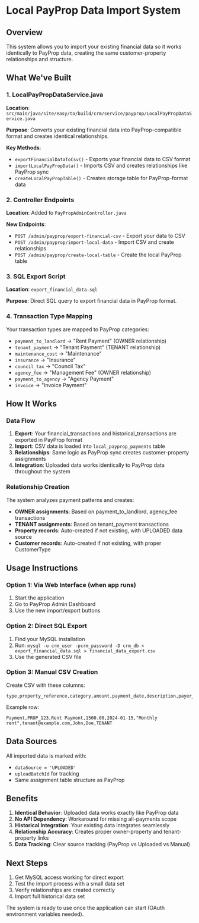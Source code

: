 # Local PayProp Data Import System

## Overview
This system allows you to import your existing financial data so it works identically to PayProp data, creating the same customer-property relationships and structure.

## What We've Built

### 1. LocalPayPropDataService.java
**Location**: `src/main/java/site/easy/to/build/crm/service/payprop/LocalPayPropDataService.java`

**Purpose**: Converts your existing financial data into PayProp-compatible format and creates identical relationships.

**Key Methods**:
- `exportFinancialDataToCsv()` - Exports your financial data to CSV format
- `importLocalPayPropData()` - Imports CSV and creates relationships like PayProp sync
- `createLocalPayPropTable()` - Creates storage table for PayProp-format data

### 2. Controller Endpoints
**Location**: Added to `PayPropAdminController.java`

**New Endpoints**:
- `POST /admin/payprop/export-financial-csv` - Export your data to CSV
- `POST /admin/payprop/import-local-data` - Import CSV and create relationships
- `POST /admin/payprop/create-local-table` - Create the local PayProp table

### 3. SQL Export Script
**Location**: `export_financial_data.sql`

**Purpose**: Direct SQL query to export financial data in PayProp format.

### 4. Transaction Type Mapping
Your transaction types are mapped to PayProp categories:

- `payment_to_landlord` → "Rent Payment" (OWNER relationship)
- `tenant_payment` → "Tenant Payment" (TENANT relationship)
- `maintenance_cost` → "Maintenance"
- `insurance` → "Insurance"
- `council_tax` → "Council Tax"
- `agency_fee` → "Management Fee" (OWNER relationship)
- `payment_to_agency` → "Agency Payment"
- `invoice` → "Invoice Payment"

## How It Works

### Data Flow
1. **Export**: Your financial_transactions and historical_transactions are exported in PayProp format
2. **Import**: CSV data is loaded into `local_payprop_payments` table
3. **Relationships**: Same logic as PayProp sync creates customer-property assignments
4. **Integration**: Uploaded data works identically to PayProp data throughout the system

### Relationship Creation
The system analyzes payment patterns and creates:
- **OWNER assignments**: Based on payment_to_landlord, agency_fee transactions
- **TENANT assignments**: Based on tenant_payment transactions
- **Property records**: Auto-created if not existing, with UPLOADED data source
- **Customer records**: Auto-created if not existing, with proper CustomerType

## Usage Instructions

### Option 1: Via Web Interface (when app runs)
1. Start the application
2. Go to PayProp Admin Dashboard
3. Use the new import/export buttons

### Option 2: Direct SQL Export
1. Find your MySQL installation
2. Run: `mysql -u crm_user -pcrm_password -D crm_db < export_financial_data.sql > financial_data_export.csv`
3. Use the generated CSV file

### Option 3: Manual CSV Creation
Create CSV with these columns:
```
type,property_reference,category,amount,payment_date,description,payer_email,payer_first_name,payer_last_name,relationship_type
```

Example row:
```
Payment,PROP_123,Rent Payment,1500.00,2024-01-15,"Monthly rent",tenant@example.com,John,Doe,TENANT
```

## Data Sources
All imported data is marked with:
- `dataSource = 'UPLOADED'`
- `uploadBatchId` for tracking
- Same assignment table structure as PayProp

## Benefits
1. **Identical Behavior**: Uploaded data works exactly like PayProp data
2. **No API Dependency**: Workaround for missing all-payments scope
3. **Historical Integration**: Your existing data integrates seamlessly
4. **Relationship Accuracy**: Creates proper owner-property and tenant-property links
5. **Data Tracking**: Clear source tracking (PayProp vs Uploaded vs Manual)

## Next Steps
1. Get MySQL access working for direct export
2. Test the import process with a small data set
3. Verify relationships are created correctly
4. Import full historical data set

The system is ready to use once the application can start (OAuth environment variables needed).